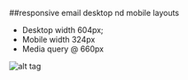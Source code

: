 ##responsive email desktop nd mobile layouts

* Desktop width 604px;
* Mobile width 324px
* Media query @ 660px


![alt tag](https://raw.github.com/stefan22/sky-responsive-email/master/images/Desktop.jpg)

